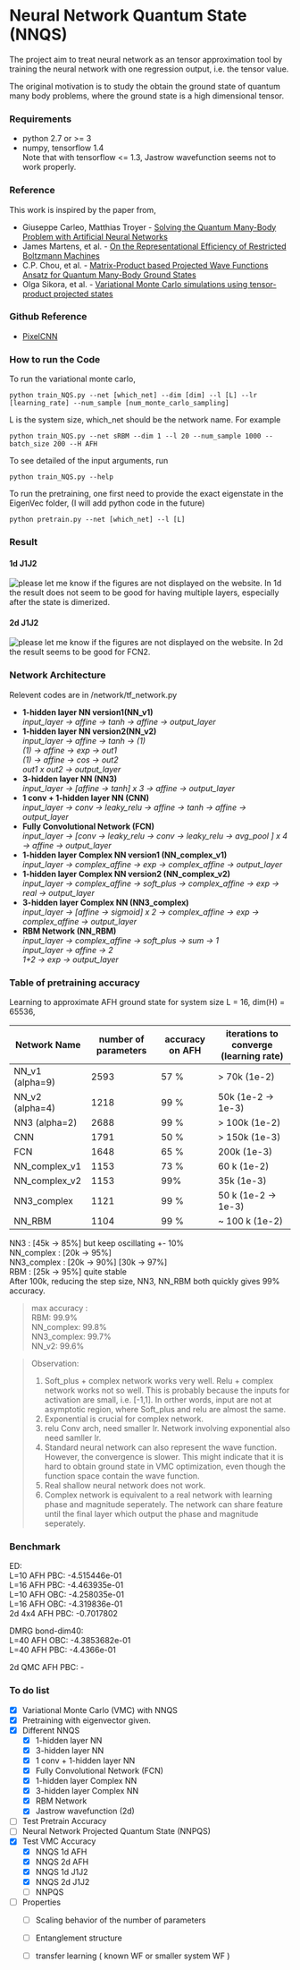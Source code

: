 # Neural Network Quantum State (NNQS)

The project aim to treat neural network as an tensor approximation tool by training the neural network with one regression output, i.e. the tensor value.

The original motivation is to study the obtain the ground state of quantum many body problems, where the ground state is a high dimensional tensor.


### Requirements

  - python 2.7 or >= 3
  - numpy, tensorflow 1.4     
  Note that with tensorflow <= 1.3, Jastrow wavefunction seems not to work properly.



### Reference

This work is inspired by the paper from,

* Giuseppe Carleo, Matthias Troyer - [Solving the Quantum Many-Body Problem with Artificial Neural Networks](https://arxiv.org/abs/1606.02318) 
* James Martens, et al. - [On the Representational Efficiency of Restricted Boltzmann Machines](https://www.cs.toronto.edu/~toni/Papers/nips2013.pdf)
* C.P. Chou, et al. - [Matrix-Product based Projected Wave Functions Ansatz for Quantum Many-Body Ground States](https://arxiv.org/abs/1201.6121)
* Olga Sikora, et al. - [Variational Monte Carlo simulations using tensor-product projected states](https://arxiv.org/abs/1407.4107)

### Github Reference

* [PixelCNN](https://github.com/israelg99/eva/blob/master/eva/util/mutil.py)

### How to run the Code

To run the variational monte carlo,
```
python train_NQS.py --net [which_net] --dim [dim] --l [L] --lr [learning_rate] --num_sample [num_monte_carlo_sampling]
```
L is the system size, which_net should be the network name.
For example
```
python train_NQS.py --net sRBM --dim 1 --l 20 --num_sample 1000 --batch_size 200 --H AFH
```
To see detailed of the input arguments, run
```
python train_NQS.py --help
```
 

To run the pretraining, one first need to provide the exact eigenstate in the EigenVec folder, (I will add python code in the future) 
```
python pretrain.py --net [which_net] --l [L] 
```


### Result

#### 1d J1J2
![please let me know if the figures are not displayed on the website.](/Figures/1dvmc.png)
In 1d the result does not seem to be good for having multiple layers, especially after the state is dimerized.

#### 2d J1J2
![please let me know if the figures are not displayed on the website.](/Figures/2dvmc.png)
 In 2d the result seems to be good for FCN2.

###   Network Architecture

Relevent codes are in /network/tf_network.py   
* **1-hidden layer NN version1(NN_v1)**   
*input_layer -> affine -> tanh -> affine ->  output_layer*
* **1-hidden layer NN version2(NN_v2)**   
*input_layer -> affine -> tanh -> (1)*   
*(1) -> affine ->  exp -> out1*  
*(1) -> affine ->  cos -> out2*   
*out1 x out2 -> output_layer*     
* **3-hidden layer NN (NN3)**   
*input_layer -> [affine -> tanh] x 3  -> affine ->  output_layer*
* **1 conv +  1-hidden layer NN (CNN)**   
*input_layer -> conv -> leaky_relu -> affine -> tanh -> affine -> output_layer*
* **Fully Convolutional Network (FCN)**    
*input_layer -> [conv -> leaky_relu -> conv -> leaky_relu -> avg_pool ] x 4 -> affine -> output_layer*
* **1-hidden layer Complex NN version1 (NN_complex_v1)**    
*input_layer -> complex_affine -> exp -> complex_affine -> output_layer*
* **1-hidden layer Complex NN version2 (NN_complex_v2)**    
*input_layer -> complex_affine -> soft_plus -> complex_affine -> exp -> real -> output_layer*
* **3-hidden layer Complex NN (NN3_complex)**    
*input_layer -> [affine -> sigmoid] x 2 -> complex_affine -> exp -> complex_affine -> output_layer*
* **RBM Network (NN_RBM)**    
*input_layer -> complex_affine -> soft_plus -> sum -> 1*    
*input_layer -> affine -> 2*    
*1+2 -> exp -> output_layer*

### Table of pretraining accuracy 
Learning to approximate AFH ground state for system size L = 16, dim(H) = 65536,

| Network Name  | number of parameters  | accuracy on AFH  | iterations to converge (learning rate)  |
| --- | --- | --- | --- |
| NN_v1 (alpha=9) | 2593  |  57 %  | > 70k (1e-2) |
| NN_v2 (alpha=4) | 1218  |  99 %  | 50k (1e-2 -> 1e-3) |
| NN3 (alpha=2)  | 2688  | 99 %  | > 100k (1e-2) |
| CNN  |  1791 | 50 %  | > 150k (1e-3) | 
| FCN  | 1648  | 65 %  | 200k (1e-3) |
| NN_complex_v1  | 1153  | 73 %  | 60 k (1e-2) |
| NN_complex_v2  | 1153  | 99% | 35k (1e-3) |
| NN3_complex  | 1121  | 99 %  | 50 k (1e-2 -> 1e-3) |
| NN_RBM  | 1104  | 99 % | ~ 100 k (1e-2) |



NN3 : \[45k -> 85%\] but keep oscillating +- 10%  
NN_complex : [20k -> 95%]  
NN3_complex : \[20k -> 90%\] \[30k -> 97%\]  
RBM : [25k -> 95%] quite stable   
After 100k, reducing the step size, NN3, NN_RBM both quickly gives 99% accuracy.


>max accuracy :  
RBM: 99.9%  
NN_complex: 99.8%   
NN3_complex: 99.7%   
NN_v2:  99.6%

>Observation:   
>1. Soft_plus + complex network works very well. Relu + complex network works not so well. This is probably because the inputs for activation are small, i.e. [-1,1]. In orther words, input are not at asymptotic region, where Soft_plus and relu are almost the same. 
>2. Exponential is crucial for complex network.
>3. relu Conv arch, need smaller lr. Network involving exponential also need samller lr.  
>4. Standard neural network can also represent the wave function. However, the convergence is slower. This might indicate that it is hard to obtain ground state in VMC optimization, even though the function space contain the wave function.
>5. Real shallow neural network does not work.
>6. Complex network is equivalent to a real network with learning phase and magnitude seperately. The network can share feature until the final layer which output the phase and magnitude seperately.


### Benchmark

ED:    
L=10 AFH PBC: -4.515446e-01    
L=16 AFH PBC: -4.463935e-01       
L=10 AFH OBC: -4.258035e-01   
L=16 AFH OBC: -4.319836e-01     
2d 4x4 AFH PBC: -0.7017802   

DMRG bond-dim40:   
L=40 AFH OBC: -4.3853682e-01   
L=40 AFH PBC: -4.4366e-01    
   
2d QMC
AFH PBC: -   

### To do list

- [x] Variational Monte Carlo (VMC) with NNQS
- [x] Pretraining with eigenvector given.
- [x] Different NNQS
     - [x] 1-hidden layer NN
     - [x] 3-hidden layer NN
     - [x] 1 conv +  1-hidden layer NN
     - [x] Fully Convolutional Network (FCN)
     - [x] 1-hidden layer Complex NN
     - [x] 3-hidden layer Complex NN
     - [x] RBM Network
     - [x] Jastrow wavefunction (2d)
- [ ] Test Pretrain Accuracy
- [ ] Neural Network Projected Quantum State (NNPQS)
- [x] Test VMC Accuracy
     - [x] NNQS 1d AFH
     - [x] NNQS 2d AFH
     - [x] NNQS 1d J1J2
     - [x] NNQS 2d J1J2
     - [ ] NNPQS 
- [ ] Properties
     - [ ] Scaling behavior of the number of parameters 
     - [ ] Entanglement structure
     - [ ] transfer learning ( known WF or smaller system WF )
     

